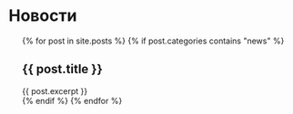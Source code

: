 # Новости

<ul>
  {% for post in site.posts %}
    {% if post.categories contains "news" %}
      <li style="list-style-type:none">
        <h2>{{ post.title }}</h2>
        <div id="list">
          {{ post.excerpt }}
        </div>
      </li>
    {% endif %}
  {% endfor %}
</ul>
